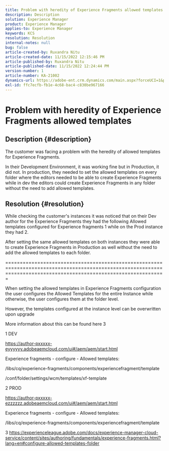 ```yaml
---
title: Problem with heredity of Experience Fragments allowed templates
description: Description
solution: Experience Manager
product: Experience Manager
applies-to: Experience Manager
keywords: KCS
resolution: Resolution
internal-notes: null
bug: false
article-created-by: Ruxandra Nitu
article-created-date: 11/15/2022 12:15:46 PM
article-published-by: Ruxandra Nitu
article-published-date: 11/15/2022 12:24:44 PM
version-number: 1
article-number: KA-21002
dynamics-url: https://adobe-ent.crm.dynamics.com/main.aspx?forceUCI=1&pagetype=entityrecord&etn=knowledgearticle&id=4220bf37-df64-ed11-9561-6045bd006079
exl-id: ffc7ecfb-fb1e-4c68-bac4-c830be967166
---
```

# Problem with heredity of Experience Fragments allowed templates

## Description {#description}


The customer was facing a problem with the heredity of allowed templates for Experience Fragments.

In their Development Environment, it was working fine but in Production, it did not.
 In production, they needed to set the allowed templates on every folder where the editors needed to be able to create Experience Fragments while in dev the editors could create Experience Fragments in any folder without the need to add allowed templates.


## Resolution {#resolution}


While checking the customer's instances it was noticed that on their Dev author for the Experience Fragments they had the following Allowed templates configured for Experience fragments 1 while on the Prod instance they had 2.

After setting the same allowed templates on both instances they were able to create Experience Fragments in Production as well without the need to add the allowed templates to each folder.

===================================================================================================================================================================



When setting the allowed templates in Experience Fragments configuration the user configures the Allowed Templates for the entire Instance while otherwise, the user configures them at the folder level.

However, the templates configured at the instance level can be overwritten upon upgrade

More information about this can be found here 3



1 DEV

https://author-pxxxxx-eyyyyyy.adobeaemcloud.com/ui#/aem/aem/start.html

Experience fragments - configure - Allowed templates:

/libs/cq/experience-fragments/components/experiencefragment/template

/conf/folder/settings/wcm/templates/xf-template


2 PROD

https://author-pxxxxx-ezzzzzz.adobeaemcloud.com/ui#/aem/aem/start.html

Experience fragments - configure - Allowed templates:

/libs/cq/experience-fragments/components/experiencefragment/template



3 https://experienceleague.adobe.com/docs/experience-manager-cloud-service/content/sites/authoring/fundamentals/experience-fragments.html?lang=en#configure-allowed-templates-folder
